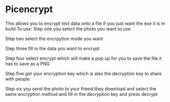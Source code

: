 # Picencrypt
This allows you to encrypt text data onto a file 
if you just want the exe it is in build 
To use: 
Step one you select the photo you want to use

Step two select the encrpytion mode you want 

Step three fill in the data you want to encrypt

Step four select encrypt which will make a pop up for you to save the file it has to save as a PNG 

Step five get your encryption key which is also the decryption key to share with people 

Step six you send the photo to your friend they download and select the same encryption method and fill in the decryption key and press decrypt
